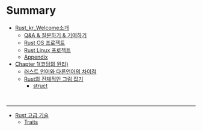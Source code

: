 # Summary

- [Rust_kr_Welcome소개](./intro.md)
  - [Q&A & 질문하기 &  기여하기](./qanda.md)
  - [Rust OS 프로젝트](./rustos.md)
  - [Rust Linux 프로젝트](./rustlinux.md)
  - [Appendix](./Appendix.md)
- [Chapter 1(코딩의 원리)](./Chapter001/chapter_1.md)
  - [러스트 언어와 다른언어의 차이점](./Chapter001/rust_etc_difference.md)
  - [Rust의 전체적인 그림 잡기](./Chapter001/rust_summary.md)
    - [struct](./Chapter001/struct/rust_struct.md)

<br />

<hr />

- [Rust 고급 기술]()
  - [Traits](./Advanced/traits.md)
